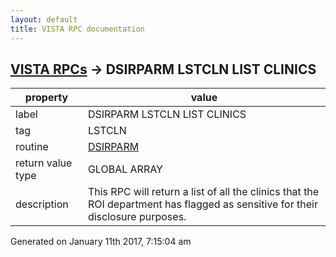 ```yaml
---
layout: default
title: VISTA RPC documentation
---
```




## [VISTA RPCs](TableOfContent.md) &#8594; DSIRPARM LSTCLN LIST CLINICS 

 property | value 
--- | --- 
 label | DSIRPARM LSTCLN LIST CLINICS
 tag | LSTCLN
 routine | [DSIRPARM](http://code.osehra.org/dox/Routine_DSIRPARM_source.html)
 return value type | GLOBAL ARRAY
 description | This RPC will return a list of all the clinics that the ROI department has flagged as sensitive for their disclosure purposes.




 Generated on January 11th 2017, 7:15:04 am